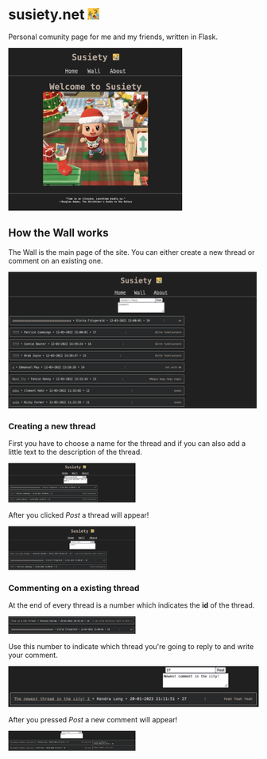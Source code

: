 # susiety.net <img src="doc/wueeeee.jpeg" width="23" />
Personal comunity page for me and my friends, written in Flask.

<img src="doc/home.png" width="350" />

## How the Wall works

The Wall is the main page of the site. You can either create a new thread or comment on an existing one.

<img src="doc/wall.png" width="500" />

### Creating a new thread

First you have to choose a name for the thread and if you can also add a little text to the description of the thread.

<img src="doc/step 1.png" style="zoom:25%;" />

After you clicked *Post* a thread will appear!

<img src="doc/step 2.png" style="zoom:25%;" />

### Commenting on a existing thread

At the end of every thread is a number which indicates the **id** of the thread.

<img src="doc/step 3.png" style="zoom:25%;" />

Use this number to indicate which thread you're going to reply to and write your comment.

<img src="doc/step 4.png" style="zoom:50%;" />

After you pressed *Post* a new comment will appear!

<img src="doc/step 5.png" style="zoom:25%;" />
